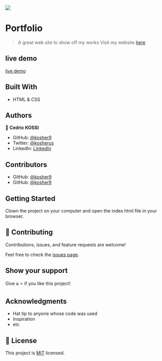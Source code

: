 ![](https://img.shields.io/badge/Microverse-blueviolet)

# Portfolio

> A great web site to show off my works
Visit my website [here](https://kosher9.github.io/)

## live demo
[live demo](https://kosher9.github.io/)



## Built With

- HTML & CSS

## Authors

👤 **Cedric KOSSI**

- GitHub: [@kosher9](https://github.com/kosher9)
- Twitter: [@kosherus](https://twitter.com/kosherus)
- LinkedIn: [LinkedIn](https://linkedin.com/in/lionel-c%C3%A9dric-kossi-323042172)

## Contributors
- GitHub: [@kosher9](https://github.com/misheck12)
- GitHub: [@kosher9](https://github.com/Theophileaseh)

## Getting Started

Clown the project on your computer and open the index.html file in your browser.

## 🤝 Contributing

Contributions, issues, and feature requests are welcome!

Feel free to check the [issues page](../../issues/).

## Show your support

Give a ⭐️ if you like this project!

## Acknowledgments

- Hat tip to anyone whose code was used
- Inspiration
- etc

## 📝 License

This project is [MIT](./MIT.md) licensed.